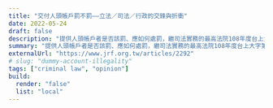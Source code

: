 ```yaml
---
title: "交付人頭帳戶罰不罰——立法／司法／行政的交鋒與折衝"
date: 2022-05-24
draft: false
description: "提供人頭帳戶者是否該罰、應如何處罰，繼司法實務的最高法院108年度台上大字第3101號刑事大法庭裁定後，法務部提出洗錢防制法修正草案，嘗試明文化「交付人頭帳戶」之可罰性，就此揭開本系列討論的序幕。"
summary: "提供人頭帳戶者是否該罰、應如何處罰，繼司法實務的最高法院108年度台上大字第3101號刑事大法庭裁定後，法務部提出洗錢防制法修正草案，嘗試明文化「交付人頭帳戶」之可罰性，就此揭開本系列討論的序幕。"
externalUrl: "https://www.jrf.org.tw/articles/2292"
# slug: "dummy-account-illegality"
tags: ["criminal law", "opinion"]
build:
  render: "false"
  list: "local"
---
```

